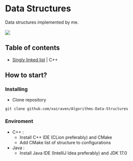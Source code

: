 # Data Structures
Data structures implemented by me.<br><br>
![](https://img.shields.io/badge/Code-C++-informational?style=flat-square&logo=C%2B%2B&logoColor=white&color=5194f0)

## Table of contents
- <a href = "https://github.com/xairaven/Algorithms-Data-Structures/tree/main/Data%20structures/Singly-Linked-List-CPP">Singly linked list</a> | C++

## How to start?
### Installing
- Clone repository
```
git clone github.com/xairaven/Algorithms-Data-Structures
```
### Enviroment
- C++ :
  - Install C++ IDE (CLion preferably) and CMake
  - Add CMake list of structure to configurations
- Java :
  - Install Java IDE (IntelliJ Idea preferably) and JDK 17.0
